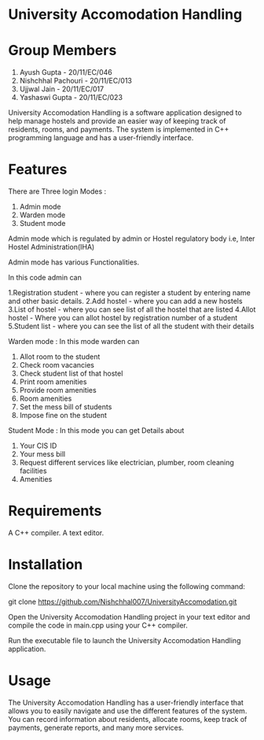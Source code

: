 # University Accomodation Handling

# Group Members

1. Ayush Gupta - 20/11/EC/046
2. Nishchhal Pachouri - 20/11/EC/013
3. Ujjwal Jain - 20/11/EC/017
4. Yashaswi Gupta - 20/11/EC/023

University Accomodation Handling is a software application designed to help manage hostels and provide an easier way of keeping track of residents, rooms, and payments. The system is implemented in C++ programming language and has a user-friendly interface.

# Features

There are Three login Modes :

1. Admin mode 
2. Warden mode
3. Student mode

Admin mode which is regulated by admin or Hostel regulatory body i.e,  Inter Hostel Administration(IHA)

Admin mode has various Functionalities.

In this code admin can

1.Registration student - where you can register a student by entering name and other basic details.
2.Add hostel -  where you can add a new hostels
3.List of hostel -  where you can see list of all the hostel that are listed
4.Allot hostel - Where you can allot hostel by registration number of a student
5.Student list - where you can see the list of all the student with their details

Warden mode : In this mode warden can
1. Allot room to the student
2. Check room vacancies
3. Check student list of that hostel
4. Print room amenities
5. Provide room amenities
6. Room amenities
7. Set the mess bill of students 
8. Impose fine on the student

Student Mode : In this mode you can get Details about 
1. Your CIS ID
2. Your mess bill
3. Request different services like electrician, plumber, room cleaning facilities
4. Amenities

# Requirements

A C++ compiler.
A text editor.

# Installation

Clone the repository to your local machine using the following command:

git clone https://github.com/Nishchhal007/UniversityAccomodation.git

Open the University Accomodation Handling project in your text editor and compile the code in main.cpp using your C++ compiler.

Run the executable file to launch the University Accomodation Handling application.

# Usage

The University Accomodation Handling has a user-friendly interface that allows you to easily navigate and use the different features of the system. You can record information about residents, allocate rooms, keep track of payments, generate reports, and many more services.
